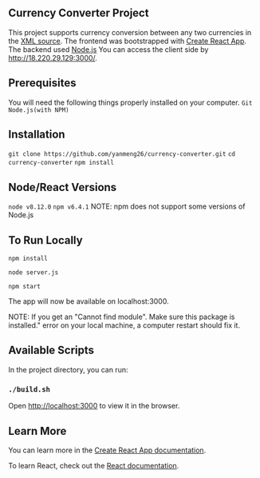 ## Currency Converter Project
This project supports currency conversion between any two currencies in the [XML source]( https://www.ecb.europa.eu/stats/eurofxref/eurofxref-daily.xml).
The frontend was bootstrapped with [Create React App](https://github.com/facebook/create-react-app).
The backend used [Node.js](https://github.com/nodejs)
You can access the client side by http://18.220.29.129:3000/.

## Prerequisites
You will need the following things properly installed on your computer.
`Git`
`Node.js(with NPM)`

## Installation
`git clone https://github.com/yanmeng26/currency-converter.git` 
 `cd currency-converter`
 `npm install`


## Node/React Versions
 `node v8.12.0` 
 `npm v6.4.1`
 NOTE: npm does not support some versions of Node.js


## To Run Locally

`npm install` 

`node server.js`  

`npm start` 

The app will now be available on localhost:3000.

NOTE: If you get an "Cannot find module". Make sure this package is installed." error on your local machine, a computer restart should fix it.

## Available Scripts

In the project directory, you can run:

### `./build.sh`

Open [http://localhost:3000](http://localhost:3000) to view it in the browser.


## Learn More

You can learn more in the [Create React App documentation](https://facebook.github.io/create-react-app/docs/getting-started).

To learn React, check out the [React documentation](https://reactjs.org/).





